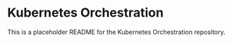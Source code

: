 # Kubernetes Orchestration
This is a placeholder README for the Kubernetes Orchestration repository.
